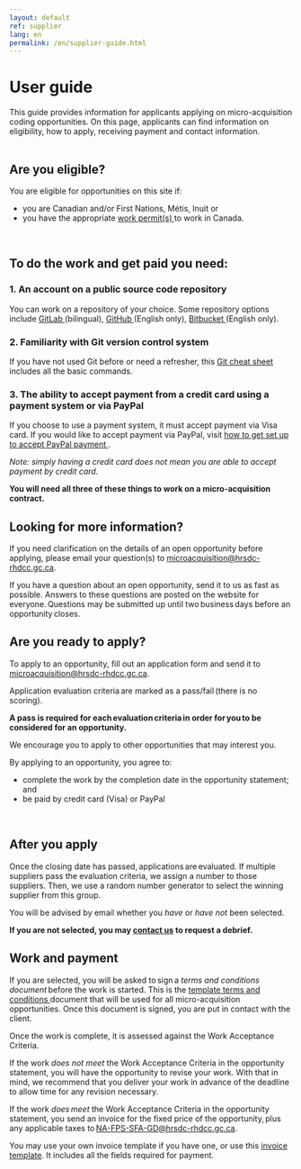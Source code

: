 ```yaml
---
layout: default
ref: supplier
lang: en
permalink: /en/supplier-guide.html
---
```

# User guide

This guide provides information for applicants applying on micro-acquisition coding opportunities. On this page, applicants can find information on eligibility, how to apply, receiving payment and contact information.  
<br>

## Are you eligible?

You are eligible for opportunities on this site if:

- you are Canadian and/or First Nations, Métis, Inuit or
- you have the appropriate <a href="https://www.canada.ca/en/immigration-refugees-citizenship/services/work-canada/permit.html" target="_blank"> work permit(s) </a> to work in Canada.
<br>

<h2>To do the work and get paid you need: </h2>

### 1. An account on a public source code repository

You can work on a repository of your choice.
Some repository options include <a href="https://gitlab.com/" target="_blank"> GitLab </a> (bilingual), <a href="https://github.com/" target="_blank">GitHub </a> (English only), <a href="https://bitbucket.org/" target="_blank">Bitbucket </a>(English only).

### 2. Familiarity with Git version control system

If you have not used Git before or need a refresher, this <a href="https://training.github.com/downloads/github-git-cheat-sheet" target="_blank"> Git cheat sheet </a> includes all the basic commands.

### 3. The ability to accept payment from a credit card using a payment system or via PayPal

If you choose to use a payment system, it must accept payment via Visa card.
If you would like to accept payment via PayPal, visit <a href="https://www.paypal.com/ca/business/get-paid?kid=p42863580764&gclid=Cj0KCQiAyoeCBhCTARIsAOfpKxhGE1kaeCjl6C4w_xMLIHHGw-EWc9FgPpFUvZXgjFzH81ptH4MTBEgaAoYHEALw_wcB&gclsrc=aw.ds" target="_blank">how to get set up to accept PayPal payment </a>.  

*Note: simply having a credit card does not mean you are able to accept payment by credit card.*

**You will need all three of these things to work on a micro-acquisition contract.**
<br>

## Looking for more information?

If you need clarification on the details of an open opportunity before applying, please email your question(s) to <a href="mailto:microacquisition@hrsdc-rhdcc.gc.ca">microacquisition@hrsdc-rhdcc.gc.ca</a>.

If you have a question about an open opportunity, send it to us as fast as possible. Answers to these questions are posted on the website for everyone. Questions may be submitted up until two business days before an opportunity closes.
<br>

## Are you ready to apply?

To apply to an opportunity, fill out an application form and send it to <a href="mailto:microacquisition@hrsdc-rhdcc.gc.ca">microacquisition@hrsdc-rhdcc.gc.ca</a>.

Application evaluation criteria are marked as a pass/fail (there is no scoring). 

**A pass is required for each evaluation criteria in order for you to be considered for an opportunity.**
 
We encourage you to apply to other opportunities that may interest you.  

<div class="well">By applying to an opportunity, you agree to:

<ul><li>complete the work by the completion date in the opportunity statement; and</li>
<li>be paid by credit card (Visa) or PayPal </li></ul></div>
<br>

## After you apply

Once the closing date has passed, applications are evaluated.
If multiple suppliers pass the evaluation criteria, we assign a number to those suppliers.
Then, we use a random number generator to select the winning supplier from this group.  


You will be advised by email whether you *have* or *have not* been selected.

**If you are not selected, you may <a href="mailto:microacquisition@hrsdc-rhdcc.gc.ca">contact us</a> to request a debrief.**
<br>

## Work and payment

If you are selected, you will be asked to sign a *terms and conditions document* before the work is started. This is the  <a href="{{ site.baseurl }}{% link _pages/en/terms.md %}" title="Terms and Conditions">template terms and conditions </a>  document that will be used for all micro-acquisition opportunities. Once this document is signed, you are put in contact with the client.  
 
Once the work is complete, it is assessed against the Work Acceptance Criteria. 

If the work *does not meet* the Work Acceptance Criteria in the opportunity statement, you will have the opportunity to revise your work. With that in mind, we recommend that you deliver your work in advance of the deadline to allow time for any revision necessary.  

If the work *does meet* the Work Acceptance Criteria in the opportunity statement, you send an invoice for the fixed price of the opportunity, plus any applicable taxes to <a href="mailto:NA-FPS-SFA-GD@hrsdc-rhdcc.gc.ca.">NA-FPS-SFA-GD@hrsdc-rhdcc.gc.ca.</a>   

You may use your own invoice template if you have one, or use this  [invoice template](../../assets/invoice_template.odt). It includes all the fields required for payment.